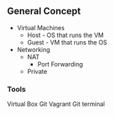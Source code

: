 ## General Concept

 - Virtual Machines 
	 - Host - OS that runs the VM
	 - Guest - VM that runs the OS
- Networking 
	- NAT 
		- Port Forwarding 
	- Private

### Tools

Virtual Box
Git
Vagrant
Git terminal

<!--stackedit_data:
eyJoaXN0b3J5IjpbMTUxOTAzNjgzXX0=
-->